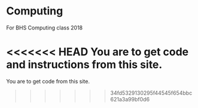 # Computing
For BHS Computing class 2018


<<<<<<< HEAD
You are to get code  and instructions from this site.
=======
You are to get code from this site.
>>>>>>> 34fd5329130295f44545f654bbc621a3a99bf0d6
